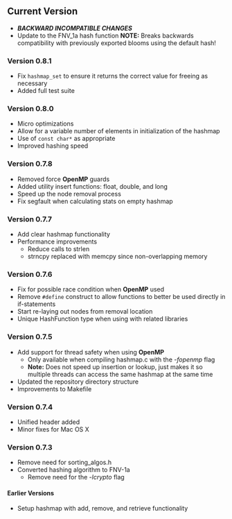 ## Current Version

* ***BACKWARD INCOMPATIBLE CHANGES***
 * Update to the FNV_1a hash function **NOTE:** Breaks backwards compatibility with
 previously exported blooms using the default hash!

### Version 0.8.1

* Fix `hashmap_set` to ensure it returns the correct value for freeing as necessary
* Added full test suite

### Version 0.8.0

* Micro optimizations
* Allow for a variable number of elements in initialization of the hashmap
* Use of `const char*` as appropriate
* Improved hashing speed

### Version 0.7.8

* Removed force **OpenMP** guards
* Added utility insert functions: float, double, and long
* Speed up the node removal process
* Fix segfault when calculating stats on empty hashmap

### Version 0.7.7

* Add clear hashmap functionality
* Performance improvements
    * Reduce calls to strlen
    * strncpy replaced with memcpy since non-overlapping memory

### Version 0.7.6

* Fix for possible race condition when **OpenMP** used
* Remove `#define` construct to allow functions to better be used directly in
if-statements
* Start re-laying out nodes from removal location
* Unique HashFunction type when using with related libraries

### Version 0.7.5

* Add support for thread safety when using **OpenMP**
    * Only available when compiling hashmap.c with the *-fopenmp* flag
    * **Note:** Does not speed up insertion or lookup, just makes it so multiple
    threads can access the same hashmap at the same time
* Updated the repository directory structure
* Improvements to Makefile

### Version 0.7.4

* Unified header added
* Minor fixes for Mac OS X

### Version 0.7.3

* Remove need for sorting_algos.h
* Converted hashing algorithm to FNV-1a
    * Remove need for the *-lcrypto* flag

#### Earlier Versions

* Setup hashmap with add, remove, and retrieve functionality
